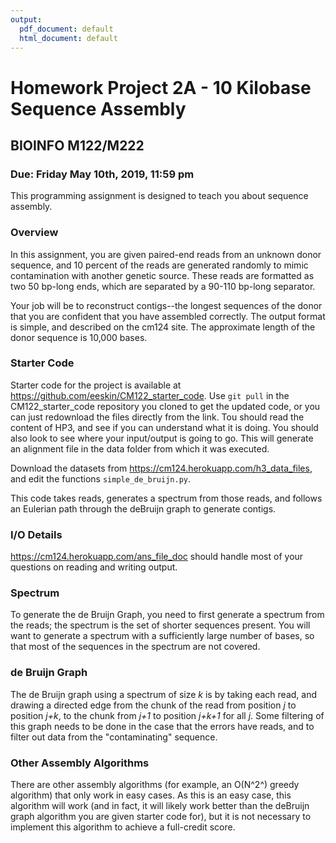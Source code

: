 ```yaml
---
output:
  pdf_document: default
  html_document: default
---
```


# Homework Project 2A - 10 Kilobase Sequence Assembly

## BIOINFO M122/M222

### Due: Friday May 10th, 2019, 11:59 pm

This programming assignment is designed to teach you about sequence assembly.

### Overview
In this assignment, you are given paired-end reads from an unknown donor sequence, and 10 percent of the reads are generated randomly to mimic contamination with another genetic source. These reads are formatted as two 50 bp-long ends, which are separated by a 90-110 bp-long separator. 

Your job will be to reconstruct contigs--the longest sequences of the donor that you are confident that you have assembled correctly. The output format is simple, and described on the cm124 site. The approximate length of the donor sequence is 10,000 bases.

### Starter Code

Starter code for the project is available at https://github.com/eeskin/CM122_starter_code. Use `git pull` in the CM122_starter_code repository you cloned to get the updated code, or you can just redownload the files directly from the link.
Tou should read the content of HP3, and see if you can understand what it is doing. You should also look to see where your input/output is going to go. This will generate an alignment file in the data folder from which it was executed.

Download the datasets from https://cm124.herokuapp.com/h3_data_files, and edit the functions `simple_de_bruijn.py`.

This code takes reads, generates a spectrum from those reads, and follows an Eulerian path through the deBruijn graph to generate contigs.
 

### I/O Details
https://cm124.herokuapp.com/ans_file_doc should handle most of your questions on reading and writing output.

### Spectrum

To generate the de Bruijn Graph, you need to first generate a spectrum from the reads; the spectrum is the set of shorter sequences present.  You will want to generate a spectrum with a sufficiently large number of bases, so that most of the sequences in the spectrum are not covered.

### de Bruijn Graph

The de Bruijn graph using a spectrum of size _k_ is by taking each read, and drawing a directed edge from the chunk of the read from position _j_ to position _j+k_, to the chunk from _j+1_ to position _j+k+1_ for all _j_. Some filtering of this graph needs to be done in the case that the errors have reads, and to filter out data from the "contaminating" sequence.

### Other Assembly Algorithms

There are other assembly algorithms (for example, an O(N^2^) greedy algorithm) that only work in easy cases. As this is an easy case, this algorithm will work (and in fact, it will likely work better than the deBruijn graph algorithm you are given starter code for), but it is not necessary to implement this algorithm to achieve a full-credit score.
